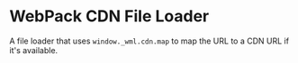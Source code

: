 # WebPack CDN File Loader

A file loader that uses `window._wml.cdn.map` to map the URL to a CDN URL if it's available.

